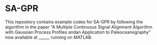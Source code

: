 # SA-GPR

This repository contains example codes for SA-GPR by following the algorithm in the paper "A Multiple Continuous Signal Alignment Algorithm with Gaussian Process Profiles andan Application to Paleoceanography" now available at _____, running on MATLAB.
